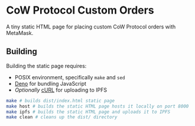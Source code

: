 # CoW Protocol Custom Orders

A tiny static HTML page for placing custom CoW Protocol orders with MetaMask.

## Building

Building the static page requires:
- POSIX environment, specifically `make` and `sed`
- [Deno](https://deno.land) for bundling JavaScript
- _Optionally_ [cURL](https://curl.se) for uploading to IPFS

```sh
make # builds dist/index.html static page
make host # builds the static HTML page hosts it locally on port 8000
make ipfs # builds the static HTML page and uploads it to IPFS
make clean # cleans up the dist/ directory
```
